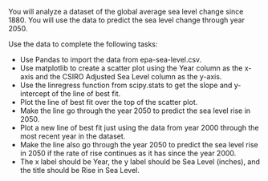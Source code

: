 You will analyze a dataset of the global average sea level change since 1880. You will use the data to predict the sea level change through year 2050.

Use the data to complete the following tasks:

* Use Pandas to import the data from epa-sea-level.csv.
* Use matplotlib to create a scatter plot using the Year column as the x-axis and the CSIRO Adjusted Sea Level column as the y-axis.
* Use the linregress function from scipy.stats to get the slope and y-intercept of the line of best fit.
* Plot the line of best fit over the top of the scatter plot.
* Make the line go through the year 2050 to predict the sea level rise in 2050.
* Plot a new line of best fit just using the data from year 2000 through the most recent year in the dataset.
* Make the line also go through the year 2050 to predict the sea level rise in 2050 if the rate of rise continues as it has since the year 2000.
* The x label should be Year, the y label should be Sea Level (inches), and the title should be Rise in Sea Level.
